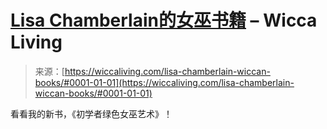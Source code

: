 <!--yml

category: 未分类

date: 2024-06-12 18:26:16

-->

# [Lisa Chamberlain的女巫书籍](https://wiccaliving.com/lisa-chamberlain-wiccan-books/#0001-01-01) – Wicca Living

> 来源：[https://wiccaliving.com/lisa-chamberlain-wiccan-books/#0001-01-01](https://wiccaliving.com/lisa-chamberlain-wiccan-books/#0001-01-01)

看看我的新书，《初学者绿色女巫艺术》！
